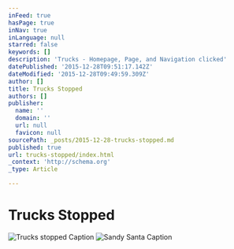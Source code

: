 ```yaml
---
inFeed: true
hasPage: true
inNav: true
inLanguage: null
starred: false
keywords: []
description: 'Trucks - Homepage, Page, and Navigation clicked'
datePublished: '2015-12-28T09:51:17.142Z'
dateModified: '2015-12-28T09:49:59.309Z'
author: []
title: Trucks Stopped
authors: []
publisher:
  name: ''
  domain: ''
  url: null
  favicon: null
sourcePath: _posts/2015-12-28-trucks-stopped.md
published: true
url: trucks-stopped/index.html
_context: 'http://schema.org'
_type: Article

---
```

# Trucks Stopped
![Trucks stopped Caption](https://s3-us-west-2.amazonaws.com/the-grid-img/p/44cf68227bb4d523d62f2ee8cf98d3f3845aa635.png)
![Sandy Santa Caption](https://the-grid-user-content.s3-us-west-2.amazonaws.com/f83444df-d3da-4900-bdf7-61b3c3e5ef03.jpg)